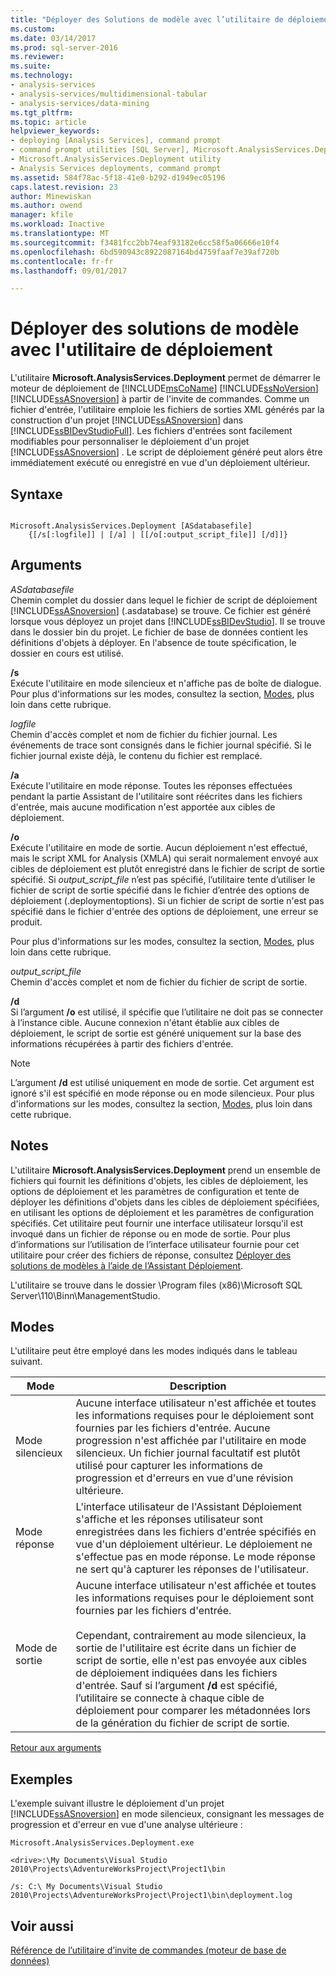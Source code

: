 ```yaml
---
title: "Déployer des Solutions de modèle avec l’utilitaire de déploiement | Documents Microsoft"
ms.custom: 
ms.date: 03/14/2017
ms.prod: sql-server-2016
ms.reviewer: 
ms.suite: 
ms.technology:
- analysis-services
- analysis-services/multidimensional-tabular
- analysis-services/data-mining
ms.tgt_pltfrm: 
ms.topic: article
helpviewer_keywords:
- deploying [Analysis Services], command prompt
- command prompt utilities [SQL Server], Microsoft.AnalysisServices.Deployment
- Microsoft.AnalysisServices.Deployment utility
- Analysis Services deployments, command prompt
ms.assetid: 584f78ac-5f18-41e0-b292-d1949ec05196
caps.latest.revision: 23
author: Minewiskan
ms.author: owend
manager: kfile
ms.workload: Inactive
ms.translationtype: MT
ms.sourcegitcommit: f3481fcc2bb74eaf93182e6cc58f5a06666e10f4
ms.openlocfilehash: 6bd590943c8922087164bd4759faaf7e39af720b
ms.contentlocale: fr-fr
ms.lasthandoff: 09/01/2017

---
```

# <a name="deploy-model-solutions-with-the-deployment-utility"></a>Déployer des solutions de modèle avec l'utilitaire de déploiement
  L'utilitaire **Microsoft.AnalysisServices.Deployment** permet de démarrer le moteur de déploiement de [!INCLUDE[msCoName](../../includes/msconame-md.md)] [!INCLUDE[ssNoVersion](../../includes/ssnoversion-md.md)] [!INCLUDE[ssASnoversion](../../includes/ssasnoversion-md.md)] à partir de l'invite de commandes. Comme un fichier d'entrée, l'utilitaire emploie les fichiers de sorties XML générés par la construction d'un projet [!INCLUDE[ssASnoversion](../../includes/ssasnoversion-md.md)] dans [!INCLUDE[ssBIDevStudioFull](../../includes/ssbidevstudiofull-md.md)]. Les fichiers d'entrées sont facilement modifiables pour personnaliser le déploiement d'un projet [!INCLUDE[ssASnoversion](../../includes/ssasnoversion-md.md)] . Le script de déploiement généré peut alors être immédiatement exécuté ou enregistré en vue d'un déploiement ultérieur.  
  
## <a name="syntax"></a>Syntaxe  
  
```  
  
Microsoft.AnalysisServices.Deployment [ASdatabasefile]   
    {[/s[:logfile]] | [/a] | [[/o[:output_script_file]] [/d]]}  
```  
  
##  <a name="Arguments"></a> Arguments  
 *ASdatabasefile*  
 Chemin complet du dossier dans lequel le fichier de script de déploiement [!INCLUDE[ssASnoversion](../../includes/ssasnoversion-md.md)] (.asdatabase) se trouve. Ce fichier est généré lorsque vous déployez un projet dans [!INCLUDE[ssBIDevStudio](../../includes/ssbidevstudio-md.md)]. Il se trouve dans le dossier bin du projet. Le fichier de base de données contient les définitions d'objets à déployer. En l'absence de toute spécification, le dossier en cours est utilisé.  
  
 **/s**  
 Exécute l'utilitaire en mode silencieux et n'affiche pas de boîte de dialogue. Pour plus d'informations sur les modes, consultez la section, [Modes](#Modes), plus loin dans cette rubrique.  
  
 *logfile*  
 Chemin d'accès complet et nom de fichier du fichier journal. Les événements de trace sont consignés dans le fichier journal spécifié. Si le fichier journal existe déjà, le contenu du fichier est remplacé.  
  
 **/a**  
 Exécute l'utilitaire en mode réponse. Toutes les réponses effectuées pendant la partie Assistant de l'utilitaire sont réécrites dans les fichiers d'entrée, mais aucune modification n'est apportée aux cibles de déploiement.  
  
 **/o**  
 Exécute l'utilitaire en mode de sortie. Aucun déploiement n'est effectué, mais le script XML for Analysis (XMLA) qui serait normalement envoyé aux cibles de déploiement est plutôt enregistré dans le fichier de script de sortie spécifié. Si *output_script_file* n’est pas spécifié, l’utilitaire tente d’utiliser le fichier de script de sortie spécifié dans le fichier d’entrée des options de déploiement (.deploymentoptions). Si un fichier de script de sortie n'est pas spécifié dans le fichier d'entrée des options de déploiement, une erreur se produit.  
  
 Pour plus d'informations sur les modes, consultez la section, [Modes](#Modes), plus loin dans cette rubrique.  
  
 *output_script_file*  
 Chemin d'accès complet et nom de fichier du fichier de script de sortie.  
  
 **/d**  
 Si l’argument **/o** est utilisé, il spécifie que l’utilitaire ne doit pas se connecter à l’instance cible. Aucune connexion n'étant établie aux cibles de déploiement, le script de sortie est généré uniquement sur la base des informations récupérées à partir des fichiers d'entrée.  
  
> [!NOTE]  
>  L’argument **/d** est utilisé uniquement en mode de sortie. Cet argument est ignoré s'il est spécifié en mode réponse ou en mode silencieux. Pour plus d'informations sur les modes, consultez la section, [Modes](#Modes), plus loin dans cette rubrique.  
  
## <a name="remarks"></a>Notes  
 L'utilitaire **Microsoft.AnalysisServices.Deployment** prend un ensemble de fichiers qui fournit les définitions d'objets, les cibles de déploiement, les options de déploiement et les paramètres de configuration et tente de déployer les définitions d'objets dans les cibles de déploiement spécifiées, en utilisant les options de déploiement et les paramètres de configuration spécifiés. Cet utilitaire peut fournir une interface utilisateur lorsqu'il est invoqué dans un fichier de réponse ou en mode de sortie. Pour plus d’informations sur l’utilisation de l’interface utilisateur fournie pour cet utilitaire pour créer des fichiers de réponse, consultez [Déployer des solutions de modèles à l’aide de l’Assistant Déploiement](../../analysis-services/multidimensional-models/deploy-model-solutions-using-the-deployment-wizard.md).  
  
 L'utilitaire se trouve dans le dossier \Program files (x86)\Microsoft SQL Server\110\Binn\ManagementStudio.  
  
##  <a name="Modes"></a> Modes  
 L'utilitaire peut être employé dans les modes indiqués dans le tableau suivant.  
  
|Mode|Description|  
|----------|-----------------|  
|Mode silencieux|Aucune interface utilisateur n'est affichée et toutes les informations requises pour le déploiement sont fournies par les fichiers d'entrée. Aucune progression n'est affichée par l'utilitaire en mode silencieux. Un fichier journal facultatif est plutôt utilisé pour capturer les informations de progression et d'erreurs en vue d'une révision ultérieure.|  
|Mode réponse|L'interface utilisateur de l'Assistant Déploiement s'affiche et les réponses utilisateur sont enregistrées dans les fichiers d'entrée spécifiés en vue d'un déploiement ultérieur. Le déploiement ne s'effectue pas en mode réponse. Le mode réponse ne sert qu'à capturer les réponses de l'utilisateur.|  
|Mode de sortie|Aucune interface utilisateur n'est affichée et toutes les informations requises pour le déploiement sont fournies par les fichiers d'entrée.<br /><br /> Cependant, contrairement au mode silencieux, la sortie de l'utilitaire est écrite dans un fichier de script de sortie, elle n'est pas envoyée aux cibles de déploiement indiquées dans les fichiers d'entrée. Sauf si l’argument **/d** est spécifié, l’utilitaire se connecte à chaque cible de déploiement pour comparer les métadonnées lors de la génération du fichier de script de sortie.|  
  
 [Retour aux arguments](#Arguments)  
  
## <a name="examples"></a>Exemples  
 L'exemple suivant illustre le déploiement d'un projet [!INCLUDE[ssASnoversion](../../includes/ssasnoversion-md.md)] en mode silencieux, consignant les messages de progression et d'erreur en vue d'une analyse ultérieure :  
  
 `Microsoft.AnalysisServices.Deployment.exe`  
  
 `<drive>:\My Documents\Visual Studio 2010\Projects\AdventureWorksProject\Project1\bin`  
  
 `/s: C:\ My Documents\Visual Studio 2010\Projects\AdventureWorksProject\Project1\bin\deployment.log`  
  
## <a name="see-also"></a>Voir aussi  
 [Référence de l’utilitaire d’invite de commandes &#40;moteur de base de données&#41;](../../tools/command-prompt-utility-reference-database-engine.md)  
  
  

